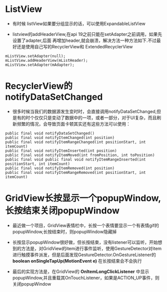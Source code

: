 # ListView

- 有时候 listView如果要分组显示的话，可以使用ExpandableListView

- listview的addHeaderView,在api 19之前只能在setAdapter之前调用，如果先设置了adapter,后面
再增加header,就会崩溃，解决方法一种方法如下.不过最好还是使用自己写的RecyclerView和
ExtendedRecyclerView
```
mListView.setAdapter(null);
mListView.addHeaderView(mListHeader);
mListView.setAdapter(mAdapter);
```

# RecyclerView的notifyDataSetChanged

- 很多时候当我们的数据源发生变时时，会直接调用notifyDataSetChanged,但是有的时个仅仅只是变动了数据中的一项，或者一部分，对于UI复杂，而且刷新频繁的情况，会导致页面卡顿其实还有这些方法可以使用：
```
public final void notifyDataSetChanged()
public final void notifyItemChanged(int position)
public final void notifyItemRangeChanged(int positionStart, int itemCount)
public final void notifyItemInserted(int position)
public final void notifyItemMoved(int fromPosition, int toPosition)
public final void public final void notifyItemRangeInserted(int positionStart, int itemCount)
public final void notifyItemRemoved(int position)
public final void notifyItemRangeRemoved(int positionStart, int itemCount)
```

# GridView长按显示一个popupWindow,长按结束关闭popupWindow

- 最近做一个项目，GridView表情栏中，长按一个表情要显示一个有表情gif的popupWindow,长按结束时，则popupWindow隐藏掉

- 长按显示popupWindow很好做，但长按结束，没有listener可以监听，开始想到的方法是，对GridView的item进行事件监听，使用GestureDetector对item进行触摸事件派发，但是后面发现GestureDetector.OnGestureListener的 **boolean onSingleTapUp(MotionEvent e)** 在长按结束会不会执行

- 最后的实现方法是，在GridView的 **OnItemLongClickListener** 中显示popupWindow,并且重载其OnTouchListener，如果是ACTION_UP事件，则关闭popupWindow
